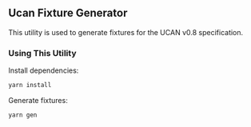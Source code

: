 ## Ucan Fixture Generator

This utility is used to generate fixtures for the UCAN v0.8 specification.

### Using This Utility

Install dependencies:

```bash
yarn install
```

Generate fixtures:

```bash
yarn gen
```
